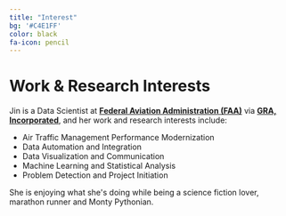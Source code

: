 ```yaml
---
title: "Interest"
bg: '#C4E1FF'
color: black
fa-icon: pencil
---
```

 
# Work & Research Interests
 
Jin is a Data Scientist at [**Federal Aviation Administration (FAA)**](http://www.faa.gov/) via [**GRA, Incorporated**](http://gra-inc.com/), and her work and research interests include:
  
 - Air Traffic Management Performance Modernization
 - Data Automation and Integration
 - Data Visualization and Communication 
 - Machine Learning and Statistical Analysis
 - Problem Detection and Project Initiation
  

She is enjoying what she's doing while being a science fiction lover, marathon runner and Monty Pythonian.
